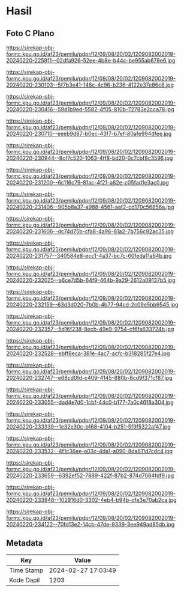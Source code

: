 # Hasil

## Foto C Plano

https://sirekap-obj-formc.kpu.go.id/af23/pemilu/pdpr/12/09/08/20/02/1209082002019-20240220-225911--02dfa926-52ee-4b8e-b44c-be955ab678e6.jpg

https://sirekap-obj-formc.kpu.go.id/af23/pemilu/pdpr/12/09/08/20/02/1209082002019-20240220-230103--5f7b3e41-148c-4c96-b236-4122e37e86c8.jpg

https://sirekap-obj-formc.kpu.go.id/af23/pemilu/pdpr/12/09/08/20/02/1209082002019-20240220-230416--59d1b9ed-5582-4f05-810b-72783e2cca78.jpg

https://sirekap-obj-formc.kpu.go.id/af23/pemilu/pdpr/12/09/08/20/02/1209082002019-20240220-230710--eeeb9d87-b0ec-43f7-b7ef-80afe994dfee.jpg

https://sirekap-obj-formc.kpu.go.id/af23/pemilu/pdpr/12/09/08/20/02/1209082002019-20240220-230944--8cf7c520-1063-4ff8-bd20-0c7cbf8c3596.jpg

https://sirekap-obj-formc.kpu.go.id/af23/pemilu/pdpr/12/09/08/20/02/1209082002019-20240220-231200--6c116c79-81ac-4f21-a62e-c05fad1e3ac0.jpg

https://sirekap-obj-formc.kpu.go.id/af23/pemilu/pdpr/12/09/08/20/02/1209082002019-20240220-231406--905b8a37-a988-4561-aaf2-cd170c56856a.jpg

https://sirekap-obj-formc.kpu.go.id/af23/pemilu/pdpr/12/09/08/20/02/1209082002019-20240220-231606--dc74d75b-cfa8-4a96-81a2-7b756c92ac35.jpg

https://sirekap-obj-formc.kpu.go.id/af23/pemilu/pdpr/12/09/08/20/02/1209082002019-20240220-231757--340584e8-ecc1-4a37-bc7c-60feda11a64b.jpg

https://sirekap-obj-formc.kpu.go.id/af23/pemilu/pdpr/12/09/08/20/02/1209082002019-20240220-232025--a6ce7d5b-64f9-464b-9a29-2612a09137b5.jpg

https://sirekap-obj-formc.kpu.go.id/af23/pemilu/pdpr/12/09/08/20/02/1209082002019-20240220-232159--63d3d020-7b0b-4b77-94cd-2c09e5bb9545.jpg

https://sirekap-obj-formc.kpu.go.id/af23/pemilu/pdpr/12/09/08/20/02/1209082002019-20240220-232357--5d16f238-8ecb-49e9-9754-cf6fa633724b.jpg

https://sirekap-obj-formc.kpu.go.id/af23/pemilu/pdpr/12/09/08/20/02/1209082002019-20240220-232528--ebff8eca-381e-4ac7-acfc-b318285f27e4.jpg

https://sirekap-obj-formc.kpu.go.id/af23/pemilu/pdpr/12/09/08/20/02/1209082002019-20240220-232747--e68cd0fd-c409-4145-880b-8cd9f371c187.jpg

https://sirekap-obj-formc.kpu.go.id/af23/pemilu/pdpr/12/09/08/20/02/1209082002019-20240220-233055--dad4e7d0-1cbf-44c0-b177-7a0c4618a304.jpg

https://sirekap-obj-formc.kpu.go.id/af23/pemilu/pdpr/12/09/08/20/02/1209082002019-20240220-233339--1e32e30c-b168-4104-b251-5f9f5322af47.jpg

https://sirekap-obj-formc.kpu.go.id/af23/pemilu/pdpr/12/09/08/20/02/1209082002019-20240220-233532--4f1c36ee-a03c-4da1-a090-8da811d7cdc4.jpg

https://sirekap-obj-formc.kpu.go.id/af23/pemilu/pdpr/12/09/08/20/02/1209082002019-20240220-233659--6392ef52-7889-422f-87b2-874d7084fdf9.jpg

https://sirekap-obj-formc.kpu.go.id/af23/pemilu/pdpr/12/09/08/20/02/1209082002019-20240220-233948--102916d0-3302-4eb4-b94b-dfe3e70ab2ca.jpg

https://sirekap-obj-formc.kpu.go.id/af23/pemilu/pdpr/12/09/08/20/02/1209082002019-20240220-234122--70fd13e2-14cb-47de-9339-3ee949ad85db.jpg


## Metadata

| Key        | Value               |
| ---------- | ------------------- |
| Time Stamp | 2024-02-27 17:03:49 |
| Kode Dapil | 1203                |



